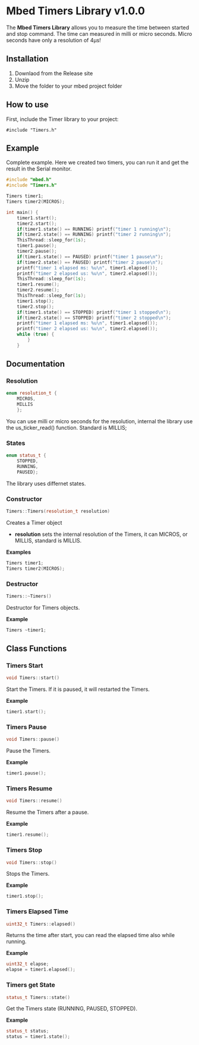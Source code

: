 # Mbed Timers Library v1.0.0

The **Mbed Timers Library** allows you to measure the time between started and stop command. The time can measured in milli or micro seconds. Micro seconds have only a resolution of 4µs!

## Installation

1. Downlaod from the Release site
2. Unzip
3. Move the folder to your mbed project folder 

## How to use

First, include the Timer library to your project:

```
#include "Timers.h"
```

## Example
Complete example. Here we created two timers, you can run it and get the result in the Serial monitor.

```cpp
#include "mbed.h"
#include "Timers.h"

Timers timer1;
Timers timer2(MICROS);

int main() {
	timer1.start();
	timer2.start();
 	if(timer1.state() == RUNNING) printf("timer 1 running\n");
	if(timer2.state() == RUNNING) printf("timer 2 running\n");
 	ThisThread::sleep_for(1s);
	timer1.pause();
	timer2.pause();
	if(timer1.state() == PAUSED) printf("timer 1 pause\n");
	if(timer2.state() == PAUSED) printf("timer 2 pause\n");
	printf("timer 1 elapsed ms: %u\n", timer1.elapsed());
	printf("timer 2 elapsed us: %u\n", timer2.elapsed());
	ThisThread::sleep_for(1s);
	timer1.resume();
	timer2.resume();
	ThisThread::sleep_for(1s);
 	timer1.stop();
	timer2.stop();
 	if(timer1.state() == STOPPED) printf("timer 1 stopped\n");
	if(timer2.state() == STOPPED) printf("timer 2 stopped\n");
 	printf("timer 1 elapsed ms: %u\n", timer1.elapsed());
	printf("timer 2 elapsed us: %u\n", timer2.elapsed());
	while (true) {
		}
	}
```

## Documentation

### Resolution

```cpp
enum resolution_t {
	MICROS,
	MILLIS
	};
```

You can use milli or micro seconds for the resolution, internal the library use the us_ticker_read() function. Standard is MILLIS;

### States

```cpp
enum status_t {
	STOPPED,
	RUNNING,
	PAUSED};
```
The library uses differnet states.

### Constructor

```cpp
Timers::Timers(resolution_t resolution)
```

Creates a Timer object

- **resolution** sets the internal resolution of the Timers, it can MICROS, or MILLIS, standard is MILLIS.

**Examples**

```cpp
Timers timer1;
Timers timer2(MICROS);
```

### Destructor

```cpp
Timers::~Timers()
```

Destructor for Timers objects.

**Example**

```cpp
Timers ~timer1;
```

## Class Functions

### Timers Start

```cpp
void Timers::start() 
```

Start the Timers. If it is paused, it will restarted the Timers.

**Example**

```cpp
timer1.start();
```

### Timers Pause

```cpp
void Timers::pause() 
```

Pause the Timers.

**Example**

```cpp
timer1.pause();
```

### Timers Resume

```cpp
void Timers::resume() 
```

Resume the Timers after a pause.

**Example**

```cpp
timer1.resume();
```

### Timers Stop

```cpp
void Timers::stop() 
```

Stops the Timers.

**Example**

```cpp
timer1.stop();
```

### Timers Elapsed Time

```cpp
uint32_t Timers::elapsed() 
```

Returns the time after start, you can read the elapsed time also while running.

**Example**

```cpp
uint32_t elapse;
elapse = timer1.elapsed();
```

### Timers get State

```cpp
status_t Timers::state()
```

Get the Timers state (RUNNING, PAUSED, STOPPED).

**Example**

```cpp
status_t status;
status = timer1.state();
```
